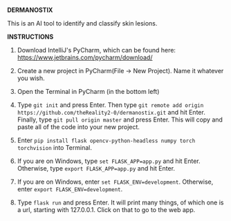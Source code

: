 **DERMANOSTIX**

This is an AI tool to identify and classify skin lesions. 

**INSTRUCTIONS**

1. Download IntelliJ's PyCharm, which can be found here: https://www.jetbrains.com/pycharm/download/

2. Create a new project in PyCharm(File -> New Project). Name it whatever you wish.

3. Open the Terminal in PyCharm (in the bottom left)

4. Type `git init` and press Enter. Then type `git remote add origin https://github.com/theReality2-0/dermanostix.git` and hit Enter. Finally, type `git pull origin master` and press Enter. This will copy and paste all of the code into your new project.

5. Enter `pip install flask opencv-python-headless numpy torch torchvision` into Terminal.

6. If you are on Windows, type `set FLASK_APP=app.py` and hit Enter. Otherwise, type `export FLASK_APP=app.py` and hit Enter.

7. If you are on Windows, enter `set FLASK_ENV=development`. Otherwise, enter `export FLASK_ENV=development`. 

8. Type `flask run` and press Enter. It will print many things, of which one is a url, starting with 127.0.0.1. Click on that to go to the web app.
